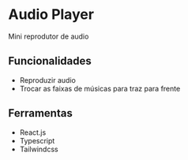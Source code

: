 # Audio Player

Mini reprodutor de audio 

## Funcionalidades

* Reproduzir audio
* Trocar as faixas de músicas para traz para frente

## Ferramentas

* React.js
* Typescript
* Tailwindcss
